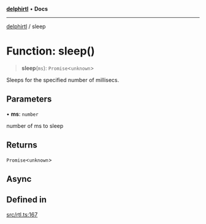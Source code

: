 [**delphirtl**](../README.md) • **Docs**

***

[delphirtl](../globals.md) / sleep

# Function: sleep()

> **sleep**(`ms`): `Promise`\<`unknown`\>

Sleeps for the specified number of millisecs.

## Parameters

• **ms**: `number`

number of ms to sleep

## Returns

`Promise`\<`unknown`\>

## Async

## Defined in

[src/rtl.ts:167](https://github.com/chuacw/delphirtl/blob/d71b924f22790501bc0f05faa45f3a3158bae305/src/rtl.ts#L167)
